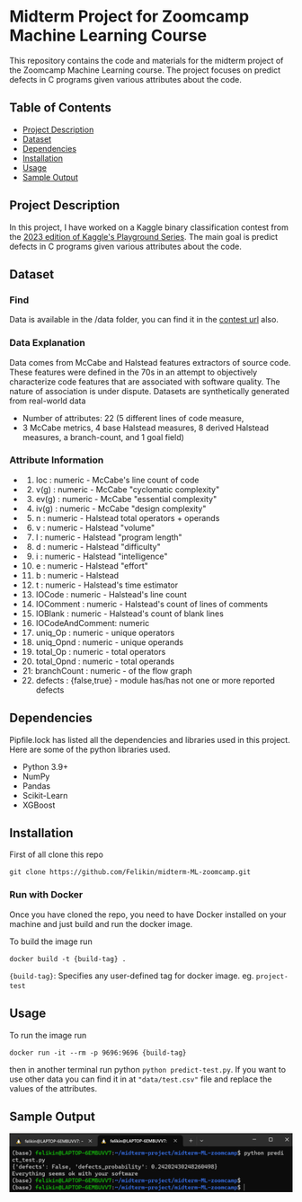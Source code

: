 # Midterm Project for Zoomcamp Machine Learning Course

This repository contains the code and materials for the midterm project of the Zoomcamp Machine Learning course. The project focuses on predict defects in C programs given various attributes about the code.

## Table of Contents

- [Project Description](#project-description)
- [Dataset](#dataset)
- [Dependencies](#dependencies)
- [Installation](#installation)
- [Usage](#usage)
- [Sample Output](#sampleoutput)

## Project Description

In this project, I have worked on a Kaggle binary classification contest from the [2023 edition of Kaggle's Playground Series](https://www.kaggle.com/competitions/playground-series-s3e23/overview). The main goal is predict defects in C programs given various attributes about the code.

## Dataset

### Find
Data is available in the /data folder, you can find it in the [contest url](https://www.kaggle.com/competitions/playground-series-s3e23/overview) also.

### Data Explanation
Data comes from McCabe and Halstead features extractors of
source code.  These features were defined in the 70s in an attempt to objectively characterize code features that are associated with software quality.  The nature of association is under dispute. Datasets are synthetically generated from real-world data

- Number of attributes: 22 (5 different lines of code measure, 
- 3 McCabe metrics, 4 base Halstead measures, 8 derived Halstead measures, a branch-count, and 1 goal field)

### Attribute Information
- 1. loc             : numeric - McCabe's line count of code
- 2. v(g)            : numeric - McCabe "cyclomatic complexity"
- 3. ev(g)           : numeric - McCabe "essential complexity"
- 4. iv(g)           : numeric - McCabe "design complexity"
- 5. n               : numeric - Halstead total operators + operands
- 6. v               : numeric - Halstead "volume"
- 7. l               : numeric - Halstead "program length"
- 8. d               : numeric - Halstead "difficulty"
- 9. i               : numeric - Halstead "intelligence"
- 10. e               : numeric - Halstead "effort"
- 11. b               : numeric - Halstead 
- 12. t               : numeric - Halstead's time estimator
- 13. lOCode          : numeric - Halstead's line count
- 14. lOComment       : numeric - Halstead's count of lines of comments
- 15. lOBlank         : numeric - Halstead's count of blank lines
- 16. lOCodeAndComment: numeric
- 17. uniq_Op         : numeric - unique operators
- 18. uniq_Opnd       : numeric - unique operands
- 19. total_Op        : numeric - total operators
- 20. total_Opnd      : numeric - total operands
- 21: branchCount     : numeric - of the flow graph
- 22. defects         : {false,true} - module has/has not one or more reported defects

## Dependencies

Pipfile.lock has listed all the dependencies and libraries used in this project. Here are some of the python libraries used.
- Python 3.9+
- NumPy
- Pandas
- Scikit-Learn
- XGBoost

## Installation
First of all clone this repo 
```
git clone https://github.com/Felikin/midterm-ML-zoomcamp.git
```
### Run with Docker
Once you have cloned the repo, you need to have Docker installed on your machine and just build and run the docker image.

To build the image run
```
docker build -t {build-tag} .
```
`{build-tag}`: Specifies any user-defined tag for docker image. eg. `project-test`

## Usage

To run the image run
```
docker run -it --rm -p 9696:9696 {build-tag}
```
then in another terminal run python ```python predict-test.py```. If you want to use other data you can find it in at ```"data/test.csv"``` file and replace the values of the attributes.

## Sample Output
![Sample of the project running locally](/data/sample_output.png)
